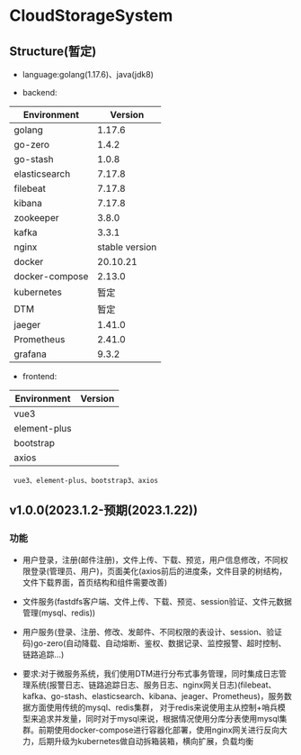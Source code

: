 # CloudStorageSystem

##  Structure(暂定)

+ language:golang(1.17.6)、java(jdk8)

+ backend:

|Environment|Version|
|--|--|
|golang|1.17.6|
|go-zero|1.4.2|
|go-stash|1.0.8|
|elasticsearch|7.17.8|
|filebeat|7.17.8|
|kibana|7.17.8|
|zookeeper|3.8.0|
|kafka|3.3.1|
|nginx|stable version|
|docker|20.10.21|
|docker-compose|2.13.0|
|kubernetes|暂定|
|DTM|暂定|
|jaeger|1.41.0|
|Prometheus|2.41.0|
|grafana|9.3.2|

+ frontend:

|Environment|Version|
|--|--|
|vue3||
|element-plus||
|bootstrap||
|axios||
     vue3、element-plus、bootstrap3、axios



## v1.0.0(2023.1.2-预期(2023.1.22))

### 功能 
  + 用户登录，注册(邮件注册)，文件上传、下载、预览，用户信息修改，不同权限登录(管理员、用户)，页面美化(axios前后的进度条，文件目录的树结构，文件下载界面，首页结构和组件需要改善)

  + 文件服务(fastdfs客户端、文件上传、下载、预览、session验证、文件元数据管理(mysql、redis))
   
  + 用户服务(登录、注册、修改、发邮件、不同权限的表设计、session、验证码)go-zero(自动降载、自动熔断、鉴权、数据记录、监控报警、超时控制、链路追踪...)
  + 要求:对于微服务系统，我们使用DTM进行分布式事务管理，同时集成日志管理系统(报警日志、链路追踪日志、服务日志、nginx网关日志)(filebeat、kafka、go-stash、elasticsearch、kibana、jeager、Prometheus)，服务数据方面使用传统的mysql、redis集群，
对于redis来说使用主从控制+哨兵模型来追求并发量，同时对于mysql来说，根据情况使用分库分表使用mysql集群。前期使用docker-compose进行容器化部署，使用nginx网关进行反向大力，后期升级为kubernetes做自动拆箱装箱，横向扩展，负载均衡